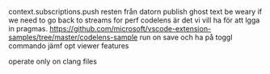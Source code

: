 context.subscriptions.push
resten från datorn
publish
ghost text
be weary if we need to go back to streams for perf
codelens är det vi vill ha för att lgga in pragmas. https://github.com/microsoft/vscode-extension-samples/tree/master/codelens-sample
run on save och ha på toggl commando
jämf opt viewer features

operate only on clang files
